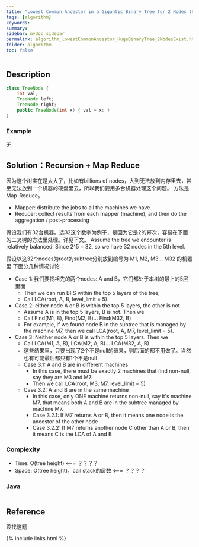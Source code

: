 ```yaml
---
title: "Lowest Common Ancestor in a Gigantic Binary Tree for 2 Nodes that Exist"
tags: [algorithm]
keywords:
summary:
sidebar: mydoc_sidebar
permalink: algorithm_lowestCommonAncestor_HugeBinaryTree_2NodesExist.html
folder: algorithm
toc: false
---
```


## Description
```java
class TreeNode {
    int val;
    TreeNode left;
    TreeNode right;
    public TreeNode(int x) { val = x; }
}
```

### Example
无

## Solution：Recursion + Map Reduce
因为这个树实在是太大了，比如有billions of nodes，大到无法放到内存里去，甚至无法放到一个机器的硬盘里去，所以我们要用多台机器处理这个问题。
方法是 Map-Reduce。

* Mapper: distribute the jobs to all the machines we have
* Reducer: collect results from each mapper (machine), and then do the aggregation / post-processing

假设我们有32台机器。选32这个数字为例子，是因为它是2的幂次，容易在下面的二叉树的方法里处理。详见下文。
Assume the tree we encounter is relatively balanced.
Since 2^5 = 32, so we have 32 nodes in the 5th level.

假设以这32个nodes为root的subtree分别放到编号为 M1, M2, M3... M32 的机器里
下面分几种情况讨论：
* Case 1: 我们要找祖先的两个nodes: A and B，它们都处于本树的最上的5层里面
  * Then we can run BFS within the top 5 layers of the tree,
  * Call LCA(root, A, B, level_limit = 5).
* Case 2: either node A or B is within the top 5 layers, the other is not
  * Assume A is in the top 5 layers, B is not. Then we 
  * Call Find(M1, B), Find(M2, B)... Find(M32, B)
  * For example, if we found node B in the subtree that is managed by the machine M7, then we call LCA(root, A, M7, level_limit = 5).
* Case 3: Neither node A or B is within the top 5 layers. Then we 
  * Call LCA(M1, A, B), LCA(M2, A, B)... LCA(M32, A, B)
  * 这些结果里，只要出现了2个不是null的结果，则后面的都不用做了。当然也有可能最后都只有1个不是null
  * Case 3.1: A and B are in different machines
    * In this case, there must be exactly 2 machines that find non-null, say they are M3 and M7.
    * Then we call LCA(root, M3, M7, level_limit = 5)
  * Case 3.2: A and B are in the same machine
    * In this case, only ONE machine returns non-null, say it's machine M7, that means both A and B are in the subtree managed by machine M7.
    * Case 3.2.1: If M7 returns A or B, then it means one node is the ancestor of the other node
    * Case 3.2.2: If M7 returns another node C other than A or B, then it means C is the LCA of A and B

### Complexity
* Time: O(tree height) <=== ？？？？
* Space: O(tree height)，call stack的层数 <=== ？？？？

### Java
```java

```

## Reference
没找这题

{% include links.html %}
